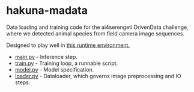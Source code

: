 # hakuna-madata

Data loading and training code for the ai4serengeti DrivenData challenge, where we detected animal species from field camera image sequences. 

Designed to play well in [this runtime environment.](https://github.com/NaimKabir/ai4earth-serengeti-runtime)

* [main.py](https://github.com/NaimKabir/hakuna-madata/blob/master/main.py) - Inference step.
* [train.py](https://github.com/NaimKabir/hakuna-madata/blob/master/train.py) - Training loop, a runnable script.
* [model.py](https://github.com/NaimKabir/hakuna-madata/blob/master/model.py) - Model specification.
* [loader.py](https://github.com/NaimKabir/hakuna-madata/blob/master/loader.py) - Dataloader, which governs image preprocessing and IO steps.

